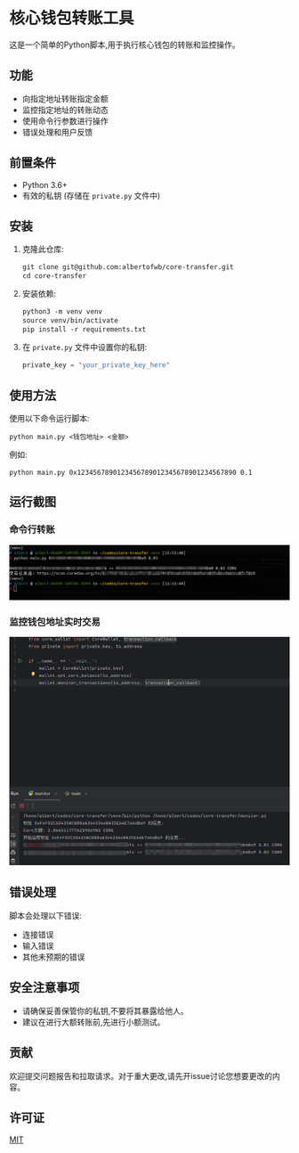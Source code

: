 # 核心钱包转账工具

这是一个简单的Python脚本,用于执行核心钱包的转账和监控操作。

## 功能

- 向指定地址转账指定金额
- 监控指定地址的转账动态
- 使用命令行参数进行操作
- 错误处理和用户反馈

## 前置条件

- Python 3.6+
- 有效的私钥 (存储在 `private.py` 文件中)

## 安装

1. 克隆此仓库:
   ```
   git clone git@github.com:albertofwb/core-transfer.git
   cd core-transfer
   ```

2. 安装依赖:
   ```
   python3 -m venv venv
   source venv/bin/activate
   pip install -r requirements.txt
   ```

3. 在 `private.py` 文件中设置你的私钥:
   ```python
   private_key = "your_private_key_here"
   ```

## 使用方法

使用以下命令运行脚本:

```
python main.py <钱包地址> <金额>
```

例如:
```
python main.py 0x1234567890123456789012345678901234567890 0.1
```

## 运行截图

### 命令行转账
![转账-运行截图](screenshots/transfer.png)

### 监控钱包地址实时交易
![监控-运行截图](screenshots/monitor.png)

## 错误处理

脚本会处理以下错误:

- 连接错误
- 输入错误
- 其他未预期的错误

## 安全注意事项

- 请确保妥善保管你的私钥,不要将其暴露给他人。
- 建议在进行大额转账前,先进行小额测试。

## 贡献

欢迎提交问题报告和拉取请求。对于重大更改,请先开issue讨论您想要更改的内容。

## 许可证

[MIT](https://choosealicense.com/licenses/mit/)